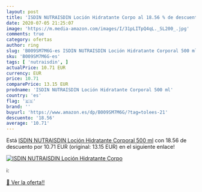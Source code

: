 ```yaml
---
layout: post
title: 'ISDIN NUTRAISDIN Loción Hidratante Corpo al 18.56 % de descuento'
date: 2020-07-05 21:25:07
image: 'https://m.media-amazon.com/images/I/31pLITpQ4qL._SL200_.jpg'
comments: true
category: ofertas
author: ring
slug: 'B009SM7M6G-es ISDIN NUTRAISDIN Loción Hidratante Corporal 500 ml'
sku: 'B009SM7M6G-es'
tags: [ 'nutraisdin', ]
actualPrice: 10.71 EUR
currency: EUR
price: 10.71
comparePrice: 13.15 EUR
prodname: 'ISDIN NUTRAISDIN Loción Hidratante Corporal 500 ml'
country: 'es'
flag: '🇪🇸'
brand: ''
buyurl: 'https://www.amazon.es/dp/B009SM7M6G/?tag=tolees-21'
descuento: '18.56'
average: '10.71'
---
```


Está [ISDIN NUTRAISDIN Loción Hidratante Corporal 500 ml](https://www.amazon.es/dp/B009SM7M6G/?tag=tolees-21) con 18.56 de descuento por 10.71 EUR (original: 13.15 EUR) en el siguiente enlace!

[![ISDIN NUTRAISDIN Loción Hidratante Corpo](https://m.media-amazon.com/images/I/31pLITpQ4qL._SL200_.jpg)](https://www.amazon.es/dp/B009SM7M6G/?tag=tolees-21)

ℹ️:


[🛒 Ver la oferta!!](https://www.amazon.es/dp/B009SM7M6G/?tag=tolees-21)
